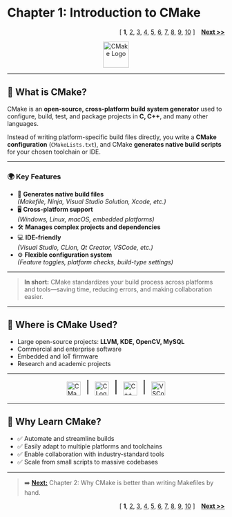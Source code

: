 # Chapter 1: Introduction to CMake
<p align="right">
  [
  <b>1</b>,
  <a href="Chapter_2.md">2</a>,
  <a href="Chapter_3.md">3</a>,
  <a href="Chapter_4.md">4</a>,
  <a href="Chapter_5.md">5</a>,
  <a href="Chapter_6.md">6</a>,
  <a href="Chapter_7.md">7</a>,
  <a href="Chapter_8.md">8</a>,
  <a href="Chapter_9.md">9</a>,
  <a href="Chapter_10.md">10</a>
  ]
  <b>&nbsp;&nbsp;</b>
  <a href="Chapter_2.md"><b>Next >></b></a>
</p>
<p align="center">
    <img src="https://cmake.org/wp-content/uploads/2023/08/CMake-Mark-1.svg" alt="CMake Logo" width="60" style="vertical-align:middle;"/>
</p>

---

## 🚀 What is CMake?

CMake is an **open-source, cross-platform build system generator** used to configure, build, test, and package projects in **C, C++**, and many other languages.

Instead of writing platform-specific build files directly, you write a **CMake configuration** (`CMakeLists.txt`), and CMake **generates native build scripts** for your chosen toolchain or IDE.

---

### 🌍 Key Features

- 🔄 **Generates native build files**  
  _(Makefile, Ninja, Visual Studio Solution, Xcode, etc.)_
- 🖥️ **Cross-platform support**  
  _(Windows, Linux, macOS, embedded platforms)_
- 🛠️ **Manages complex projects and dependencies**
- 💻 **IDE-friendly**  
  _(Visual Studio, CLion, Qt Creator, VSCode, etc.)_
- ⚙️ **Flexible configuration system**  
  _(Feature toggles, platform checks, build-type settings)_

---

> **In short:** CMake standardizes your build process across platforms and tools—saving time, reducing errors, and making collaboration easier.

---

## 🧩 Where is CMake Used?

- Large open-source projects: **LLVM, KDE, OpenCV, MySQL**
- Commercial and enterprise software
- Embedded and IoT firmware
- Research and academic projects

---

<div style="display: flex; align-items: center; justify-content: center; gap: 12px;">
  <img src="https://cmake.org/wp-content/uploads/2023/08/CMake-Mark-1.svg" alt="CMake Logo" height="32">
  <span style="font-size: 28px; padding-bottom: 6px;">|</span>
  <img src="https://upload.wikimedia.org/wikipedia/commons/1/19/C_Logo.png" alt="C Logo" height="32">
  <span style="font-size: 28px; padding-bottom: 6px;">|</span>
  <img src="https://upload.wikimedia.org/wikipedia/commons/1/18/ISO_C%2B%2B_Logo.svg" alt="C++ Logo" height="32">
  <span style="font-size: 28px; padding-bottom: 6px;">|</span>
  <img src="https://upload.wikimedia.org/wikipedia/commons/9/9a/Visual_Studio_Code_1.35_icon.svg" alt="VSCode Logo" height="32">
</div>

---

## 🎯 Why Learn CMake?

- ✅ Automate and streamline builds
- ✅ Easily adapt to multiple platforms and toolchains
- ✅ Enable collaboration with industry-standard tools
- ✅ Scale from small scripts to massive codebases

---

> ➡️ [**Next:**](Chapter_2.md) Chapter 2: Why CMake is better than writing Makefiles by hand.
<p align="right">
  [
  <b>1</b>,
  <a href="Chapter_2.md">2</a>,
  <a href="Chapter_3.md">3</a>,
  <a href="Chapter_4.md">4</a>,
  <a href="Chapter_5.md">5</a>,
  <a href="Chapter_6.md">6</a>,
  <a href="Chapter_7.md">7</a>,
  <a href="Chapter_8.md">8</a>,
  <a href="Chapter_9.md">9</a>,
  <a href="Chapter_10.md">10</a>
  ]
  <b>&nbsp;&nbsp;</b>
  <a href="Chapter_2.md"><b>Next >></b></a>
</p>
